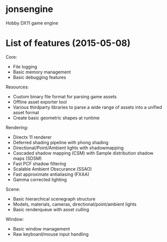 # jonsengine
Hobby DX11 game engine

# List of features (2015-05-08)

Core:
- File logging
- Basic memory management
- Basic debugging features

Resources:
- Custom binary file format for parsing game assets
- Offline asset exporter tool
- Various thirdparty libraries to parse a wide range of assets into a unified asset format
- Create basic geometric shapes at runtime

Rendering:
- Directx 11 renderer
- Deferred shading pipeline with phong shading
- Directional/Point/Ambient lights with shadowmapping
- Cascaded shadow mapping (CSM) with Sample distribution shadow maps (SDSM)
- Fast PCF shadow filtering
- Scalable Ambient Obscurance (SSAO)
- Fast approximate antialiasing (FXAA)
- Gamma corrected lighting

Scene:
- Basic hierarchical scenegraph structure
- Models, materials, cameras, directional/point/ambient lights
- Basic renderqueue with asset culling

Window:
- Basic window management
- Raw keyboard/mouse input handling
